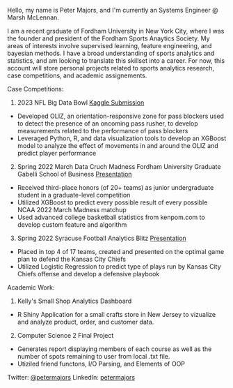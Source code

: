 Hello, my name is Peter Majors, and I'm currently an Systems Engineer @ Marsh McLennan. 

I am a recent grsduate of Fordham University in New York City, where I was the founder and president of the Fordham Sports Anaytics Society. My areas of interests involve supervised learning, feature engineering, and bayesian methods. I have a broad understanding of sports analytics and statistics, and am looking to translate this skillset into a career. For now, this account will store personal projects related to sports analytics research, case competitions, and academic assignements.

Case Competitions:

1. 2023 NFL Big Data Bowl [Kaggle Submission](https://www.kaggle.com/code/petermajors/evaluating-offensive-linemen-using-oliz)
  - Developed OLIZ, an orientation-responsive zone for pass blockers used to detect the presence of an oncoming pass rusher, to develop measurements related to the performance of pass blockers
  - Leveraged Python, R, and data visualization tools to develop an XGBoost model to analyze the effect of movements in and around the OLIZ and predict player performance

2. Spring 2022 March Data Cruch Madness Fordham University Graduate Gabelli School of Business [Presentation](https://docs.google.com/presentation/d/1qrPXnmYQW1HIsacNW7ErcEe8ZhOpBzMTL5QUv9U1mkk/edit#slide=id.gef40e1d453_0_10)
  - Received third-place honors (of 20+ teams) as junior undergraduate student in a graduate-level competition
  - Utilized XGBoost to predict every possible result of every possible NCAA 2022 March Madness matchup
  - Used advanced college basketball statistics from kenpom.com to develop custom feature and algorithm

3. Spring 2022 Syracuse Football Analytics Blitz [Presentation](https://www.linkedin.com/posts/petermajors_2022-football-analytics-blitz-presentation-activity-6903800461774647296-yDIk?utm_source=share&utm_medium=member_desktop)
  - Placed in top 4 of 17 teams, created and presented on the optimal game plan to defend the Kansas City Chiefs
  - Utilized Logistic Regression to predict type of plays run by Kansas City Chiefs offense and develop a defensive playbook

Academic Work:

1. Kelly's Small Shop Analytics Dashboard
  - R Shiny Application for a small crafts store in New Jersey to vizualize and analyze product, order, and customer data.

2. Computer Science 2 Final Project
  - Generates report displaying members of each course as well as the number of spots remaining to user from local .txt file.
  - Utiziled friend functons, I/O Parsing, and Elements of OOP

Twitter: [@petermajors](https://twitter.com/PeterLMajors)
LinkedIn: [petermajors](https://www.linkedin.com/in/petermajors/)
